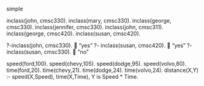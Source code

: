 simple


inclass(john, cmsc330). inclass(mary, cmsc330). inclass(george, cmsc330). inclass(jennifer, cmsc330). inclass(john, cmsc311). inclass(george, cmsc420). inclass(susan, cmsc420).

?-inclass(john, cmsc330).  “yes”
?- inclass(susan, cmsc420).  “yes”
?- inclass(susan, cmsc330).  “no”


speed(ford,100). speed(chevy,105). speed(dodge,95).
speed(volvo,80).
time(ford,20).
time(chevy,21).
time(dodge,24).
time(volvo,24).
distance(X,Y) :- speed(X,Speed),
                    time(X,Time),
                    Y is Speed * Time.


